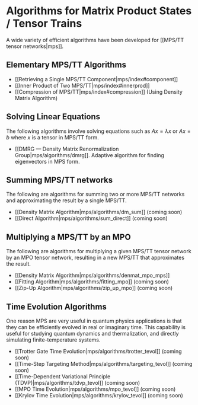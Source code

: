 # Algorithms for Matrix Product States / Tensor Trains

A wide variety of efficient algorithms have been developed
for [[MPS/TT tensor networks|mps]].

<a name="elementary"></a>
## Elementary MPS/TT Algorithms

- [[Retrieving a Single MPS/TT Component|mps/index#component]]
- [[Inner Product of Two MPS/TT|mps/index#innerprod]]
- [[Compression of MPS/TT|mps/index#compression]] (Using Density Matrix Algorithm)

<a name="linear"></a>
## Solving Linear Equations

The following algorithms involve solving equations such as $A x = \lambda x$
or $A x = b$ where $x$ is a tensor in MPS/TT form.

- [[DMRG &mdash; Density Matrix Renormalization Group|mps/algorithms/dmrg]].
  Adaptive algorithm for finding eigenvectors in MPS form.

<a name="summing"></a>
## Summing MPS/TT networks

The following are algorithms for summing two or more MPS/TT networks
and approximating the result by a single MPS/TT.

- [[Density Matrix Algorithm|mps/algorithms/dm_sum]] (coming soon)
- [[Direct Algorithm|mps/algorithms/sum_direct]] (coming soon)

<a name="mpo"></a>
## Multiplying a MPS/TT by an MPO

The following are algorithms for multiplying a given MPS/TT tensor network
by an MPO tensor network, resulting in a new MPS/TT that approximates
the result.

- [[Density Matrix Algorithm|mps/algorithms/denmat_mpo_mps]]
- [[Fitting Algorithm|mps/algorithms/fitting_mpo]] (coming soon)
- [[Zip-Up Algorithm|mps/algorithms/zip_up_mpo]] (coming soon)

<a name="tevol"></a>
## Time Evolution Algorithms

One reason MPS are very useful in quantum physics applications
is that they can be efficiently evolved in real or imaginary time.
This capability is useful for studying quantum dynamics
and thermalization, and directly simulating finite-temperature
systems.

- [[Trotter Gate Time Evolution|mps/algorithms/trotter_tevol]] (coming soon)
- [[Time-Step Targeting Method|mps/algorithms/targeting_tevol]] (coming soon)
- [[Time-Dependent Variational Principle (TDVP)|mps/algorithms/tdvp_tevol]] (coming soon)
- [[MPO Time Evolution|mps/algorithms/mpo_tevol]] (coming soon)
- [[Krylov Time Evolution|mps/algorithms/krylov_tevol]] (coming soon)



